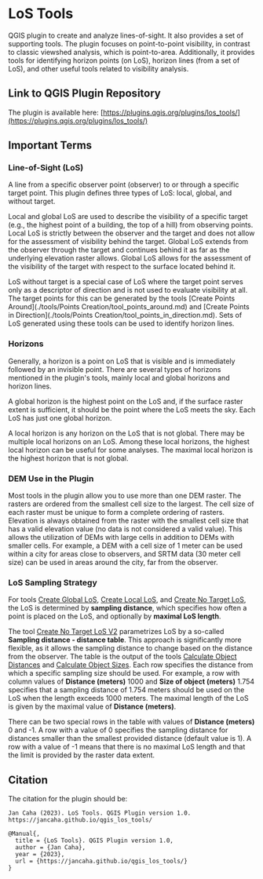 # LoS Tools

QGIS plugin to create and analyze lines-of-sight. It also provides a set of supporting tools. The plugin focuses on point-to-point visibility, in contrast to classic viewshed analysis, which is point-to-area. Additionally, it provides tools for identifying horizon points (on LoS), horizon lines (from a set of LoS), and other useful tools related to visibility analysis.


## Link to QGIS Plugin Repository

The plugin is available here: [https://plugins.qgis.org/plugins/los_tools/](https://plugins.qgis.org/plugins/los_tools/)

## Important Terms

### Line-of-Sight (LoS)

A line from a specific observer point (observer) to or through a specific target point. This plugin defines three types of LoS: local, global, and without target.

Local and global LoS are used to describe the visibility of a specific target (e.g., the highest point of a building, the top of a hill) from observing points. Local LoS is strictly between the observer and the target and does not allow for the assessment of visibility behind the target. Global LoS extends from the observer through the target and continues behind it as far as the underlying elevation raster allows. Global LoS allows for the assessment of the visibility of the target with respect to the surface located behind it.

LoS without target is a special case of LoS where the target point serves only as a descriptor of direction and is not used to evaluate visibility at all. The target points for this can be generated by the tools [Create Points Around](./tools/Points Creation/tool_points_around.md) and [Create Points in Direction](./tools/Points Creation/tool_points_in_direction.md). Sets of LoS generated using these tools can be used to identify horizon lines.

### Horizons

Generally, a horizon is a point on LoS that is visible and is immediately followed by an invisible point. There are several types of horizons mentioned in the plugin's tools, mainly local and global horizons and horizon lines.

A global horizon is the highest point on the LoS and, if the surface raster extent is sufficient, it should be the point where the LoS meets the sky. Each LoS has just one global horizon.

A local horizon is any horizon on the LoS that is not global. There may be multiple local horizons on an LoS. Among these local horizons, the highest local horizon can be useful for some analyses. The maximal local horizon is the highest horizon that is not global.

### DEM Use in the Plugin

Most tools in the plugin allow you to use more than one DEM raster. The rasters are ordered from the smallest cell size to the largest. The cell size of each raster must be unique to form a complete ordering of rasters. Elevation is always obtained from the raster with the smallest cell size that has a valid elevation value (no data is not considered a valid value). This allows the utilization of DEMs with large cells in addition to DEMs with smaller cells. For example, a DEM with a cell size of 1 meter can be used within a city for areas close to observers, and SRTM data (30 meter cell size) can be used in areas around the city, far from the observer.

### LoS Sampling Strategy

For tools [Create Global LoS](./tools/LoS%20Creation/tool_create_global_los.md), [Create Local LoS](./tools/LoS%20Creation/tool_create_local_los.md), and [Create No Target LoS](./tools/LoS%20Creation/tool_create_notarget_los.md), the LoS is determined by **sampling distance**, which specifies how often a point is placed on the LoS, and optionally by **maximal LoS length**.

The tool [Create No Target LoS V2](./tools/LoS%20Creation/tool_create_notarget_los_v2.md) parametrizes LoS by a so-called **Sampling distance - distance table**. This approach is significantly more flexible, as it allows the sampling distance to change based on the distance from the observer. The table is the output of the tools [Calculate Object Distances](tools/Calculate%20Parameters%20Settings/tool_distances_for_sizes.md) and [Calculate Object Sizes](tools/Calculate%20Parameters%20Settings/tool_sizes_at_distances.md). Each row specifies the distance from which a specific sampling size should be used. For example, a row with column values of __Distance (meters)__ 1000 and __Size of object (meters)__ 1.754 specifies that a sampling distance of 1.754 meters should be used on the LoS when the length exceeds 1000 meters. The maximal length of the LoS is given by the maximal value of __Distance (meters)__.

There can be two special rows in the table with values of __Distance (meters)__ 0 and -1. A row with a value of 0 specifies the sampling distance for distances smaller than the smallest provided distance (default value is 1). A row with a value of -1 means that there is no maximal LoS length and that the limit is provided by the raster data extent.

## Citation

The citation for the plugin should be:

```
Jan Caha (2023). LoS Tools. QGIS Plugin version 1.0. https://jancaha.github.io/qgis_los_tools/
```

```
@Manual{,
  title = {LoS Tools}. QGIS Plugin version 1.0,
  author = {Jan Caha},
  year = {2023},
  url = {https://jancaha.github.io/qgis_los_tools/}
}
```

